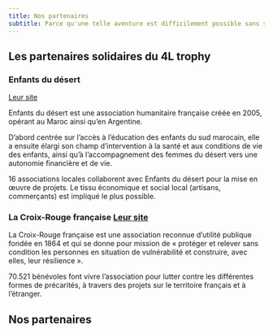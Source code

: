 ```yaml
---
title: Nos partenaires
subtitle: Parce qu'une telle aventure est difficilement possible sans soutien, découvrez ici les entreprises et/ou personnes qui ont décidé de nous apporter leur aide.
---
```


## Les partenaires solidaires du 4L trophy

### Enfants du désert
<a class="btn btn-outline-primary btn-page-header btn-sm" href="https://enfantsdudesert.org">
    <i class="fas fa-door-open mr-1"></i>
    Leur site
  </a>
  
Enfants du désert est une association humanitaire française créée en 2005, opérant au Maroc ainsi qu’en Argentine. 

D’abord centrée sur l’accès à l’éducation des enfants du sud marocain, elle a ensuite élargi son champ d’intervention à la santé et aux conditions de vie des enfants, ainsi qu’à l’accompagnement des femmes du désert vers une autonomie financière et de vie.

16 associations locales collaborent avec Enfants du désert pour la mise en œuvre de projets. Le tissu économique et social local (artisans, commerçants) est impliqué le plus possible.

### La Croix-Rouge française <a class="btn btn-outline-primary btn-page-header btn-sm" href="https://www.croix-rouge.fr"> <i class="fas fa-door-open mr-1"></i> Leur site</a>

La Croix-Rouge française est une association reconnue d’utilité publique fondée en 1864 et qui se donne pour mission de « protéger et relever sans condition les personnes en situation de vulnérabilité et construire, avec elles, leur résilience ».

70.521 bénévoles font vivre l’association pour lutter contre les différentes formes de précarités, à travers des projets sur le territoire français et à l’étranger.

## Nos partenaires